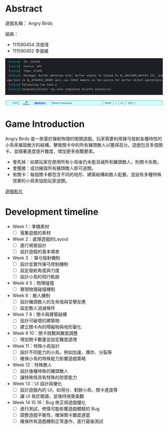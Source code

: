 # Abstract

遊戲名稱： Angry Birds

組員：

- 111590454 洪俊瑋
- 111590452 李晨維

![lab](./lab1.png)  

![grades](./Grade.png)

# Game Introduction

Angry Birds 是一款基於彈射物理的闖關遊戲，玩家需要利用彈弓發射各種特性的小鳥來摧毀敵方的結構，擊敗關卡中的所有豬頭敵人以獲得高分。遊戲包含多個關卡，並隨著進度提升難度，增加更多挑戰要素。

- 會死掉：如果玩家在使用所有小鳥後仍未能消滅所有豬頭敵人，則關卡失敗。
- 會獲勝：成功摧毀所有豬頭敵人即可過關。
- 有關卡：每個關卡都包含不同的地形、建築結構和敵人配置，並設有多種特殊效果的小鳥來協助玩家過關。

[遊戲影片](https://youtu.be/aiiQ8btusrs)

# Development timeline

- Week 1：準備素材  
  - [ ] 蒐集遊戲的素材  

- Week 2：處理遊戲的Layout  
  - [ ] 進行視覺設計
  - [ ] 設計遊戲的基本場景  

- Week 3 ：彈弓發射機制  
  - [ ] 設計並實作彈弓控制機制  
  - [ ] 設定發射角度與力度  
  - [ ] 設計小鳥的飛行軌跡   

- Week 4 5：物理碰撞 
  - [ ] 實現物理碰撞機制  

- Week 6：敵人機制  
  - [ ] 設計豬頭敵人的生命值與受擊反應  
  - [ ] 設定敵人消滅條件  

- Week 7 8：關卡與建築結構  
  - [ ] 設計可破壞的建築物  
  - [ ] 建立關卡內的障礙物與地形變化  

- Week 9 10：關卡挑戰與難度調整  
  - [ ] 增加關卡數量並設定難度遞增  

- Week 11：特殊小鳥設計  
  - [ ] 設計不同能力的小鳥，例如加速、爆炸、分裂等  
  - [ ] 確保小鳥的特殊能力影響遊戲策略  

- Week 12：特殊敵人  
  - [ ] 設計幾種特殊的豬頭敵人  
  - [ ] 讓特殊怪具有特殊的防禦能力  

- Week 13：UI 設計與優化  
  - [ ] 設計遊戲內的 UI，如得分、剩餘小鳥、關卡進度等  
  - [ ] 讓 UI 易於閱讀，並保持視覺美觀  

- Week 14 15 16：Bug 修正與遊戲優化  
  - [ ] 進行測試，修復可能影響遊戲體驗的 Bug  
  - [ ] 調整遊戲平衡性，確保關卡難度適當  
  - [ ] 確保所有遊戲機制正常運作，進行最後測試  
